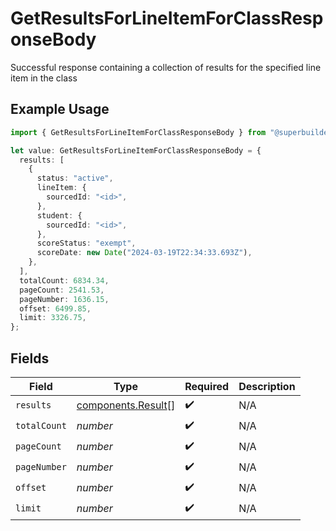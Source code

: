 # GetResultsForLineItemForClassResponseBody

Successful response containing a collection of results for the specified line item in the class

## Example Usage

```typescript
import { GetResultsForLineItemForClassResponseBody } from "@superbuilders/oneroster/models/operations";

let value: GetResultsForLineItemForClassResponseBody = {
  results: [
    {
      status: "active",
      lineItem: {
        sourcedId: "<id>",
      },
      student: {
        sourcedId: "<id>",
      },
      scoreStatus: "exempt",
      scoreDate: new Date("2024-03-19T22:34:33.693Z"),
    },
  ],
  totalCount: 6834.34,
  pageCount: 2541.53,
  pageNumber: 1636.15,
  offset: 6499.85,
  limit: 3326.75,
};
```

## Fields

| Field                                                    | Type                                                     | Required                                                 | Description                                              |
| -------------------------------------------------------- | -------------------------------------------------------- | -------------------------------------------------------- | -------------------------------------------------------- |
| `results`                                                | [components.Result](../../models/components/result.md)[] | :heavy_check_mark:                                       | N/A                                                      |
| `totalCount`                                             | *number*                                                 | :heavy_check_mark:                                       | N/A                                                      |
| `pageCount`                                              | *number*                                                 | :heavy_check_mark:                                       | N/A                                                      |
| `pageNumber`                                             | *number*                                                 | :heavy_check_mark:                                       | N/A                                                      |
| `offset`                                                 | *number*                                                 | :heavy_check_mark:                                       | N/A                                                      |
| `limit`                                                  | *number*                                                 | :heavy_check_mark:                                       | N/A                                                      |